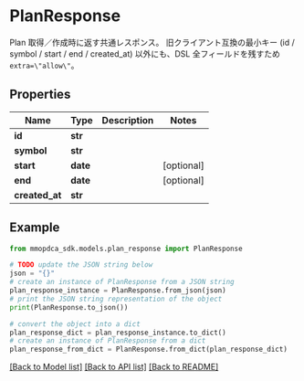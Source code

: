 # PlanResponse

Plan 取得／作成時に返す共通レスポンス。  旧クライアント互換の最小キー (id / symbol / start / end / created_at) 以外にも、DSL 全フィールドを残すため `extra=\"allow\"`。

## Properties

Name | Type | Description | Notes
------------ | ------------- | ------------- | -------------
**id** | **str** |  | 
**symbol** | **str** |  | 
**start** | **date** |  | [optional] 
**end** | **date** |  | [optional] 
**created_at** | **str** |  | 

## Example

```python
from mmopdca_sdk.models.plan_response import PlanResponse

# TODO update the JSON string below
json = "{}"
# create an instance of PlanResponse from a JSON string
plan_response_instance = PlanResponse.from_json(json)
# print the JSON string representation of the object
print(PlanResponse.to_json())

# convert the object into a dict
plan_response_dict = plan_response_instance.to_dict()
# create an instance of PlanResponse from a dict
plan_response_from_dict = PlanResponse.from_dict(plan_response_dict)
```
[[Back to Model list]](../README.md#documentation-for-models) [[Back to API list]](../README.md#documentation-for-api-endpoints) [[Back to README]](../README.md)


